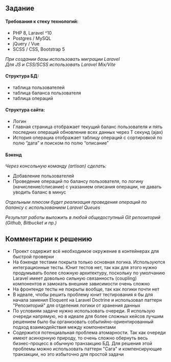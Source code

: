 ## Задание

#### Требования к стеку технологий:
* PHP 8, Laravel ^10
* Postgres / MySQL
* jQuery / Vue
* SCSS / CSS, Bootstrap 5

*При создании базы использовать миграции Laravel*<br>
*Для JS и CSS/SCSS использовать Laravel Mix/Vite*

#### Структура БД:
* таблица пользователей
* таблица баланса пользователя
* таблица операций

#### Структура сайта:
* Логин
* Главная страница отображает текущий баланс пользователя и пять последних операций обновление всех данных через T секунд (ajax)
* История операциа отображает таблицу операций с сортировкой по полю “дата” и поиском по полю “описание”


#### Бэкенд
*Через консольную команду (artisan) сделать:*
* Добавление пользователей
* Проведение операций по балансу пользователя, по логину (начисление/списание) с указанием описания операции, не давать уводить баланс в минус


*Отдельным плюсом будет реализация проведения операций по балансу с использованием Laravel Queues*

*Результат работы выложить в любой общедоступный Git репозиторий (Github, Bitbucket и пр.)* 


## Комментарии к решению
* Проект содержит всё необходимое окружение в контейнерах для быстрой проверки
* На бэкенде тестами покрыта только основная логика. Используются интеграционные тесты. Юнит тестов нет, так как для этого нужно продумывать более сложную архитектуру, поскольку по умолчанию Laravel имеет довольно сильную связанность (coupling) компонентов и замокать внешние зависимости очень сложно
* На фронтенде тесты не покрыты вообще, так как логики почти нет
* В идеале, чтобы решить проблему юнит тестирования я бы для начала заменил Eloquent на Laravel Doctrine и использовал паттерн "Репозиторий" для отделения логики от хранения данных
* По условиям задаче нужно использовать очереди. Я использую очереди напрямую, но в идеале для более сложных кейсов лучшим решением было бы организовать событийно-ориентированный подход взаимодействия между компонентами
* Содержится потенциальная проблема атомарности. Так как очереди имеют асинхрнную природу, то очень сложно обернуть весь бизнес-процесс в обычную транзакцию БД. Для решения этой проблемы можно использовать паттерн "Сага" и компенсирующие транзакции, но это избыточно для простой задачи